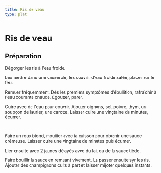 ```yaml
---
title: Ris de veau
type: plat
---
```


# Ris de veau

<div class="preparation" markdown="1">

## Préparation

Dégorger les ris à l'eau froide.

Les mettre dans une casserole, les couvrir d'eau froide salée, placer sur le feu.

Remuer fréquemment. Dès les premiers symptômes d'ébullition, rafraîchir à l'eau courante chaude. Egoutter, parer.

Cuire avec de l'eau pour couvrir. Ajouter oignons, sel, poivre, thym, un soupçon de laurier, une carotte. Laisser cuire une vingtaine de minutes, écumer.

<br>

Faire un roux blond, mouiller avec la cuisson pour obtenir une sauce crémeuse. Laisser cuire une vingtaine de minutes puis écumer.

Lier ensuite avec 2 jaunes délayés avec du lait ou de la sauce tiède.

Faire bouillir la sauce en remuant vivement. La passer ensuite syr les ris. Ajouter des champignons cuits à part et laisser mijoter quelques instants.
</div>